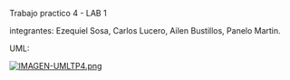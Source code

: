 Trabajo practico 4 - LAB 1

integrantes: Ezequiel Sosa, Carlos Lucero, Ailen Bustillos, Panelo Martin.

UML:

[![IMAGEN-UMLTP4.png](https://i.postimg.cc/jSdvVcGd/IMAGEN-UMLTP4.png)](https://postimg.cc/RNywK7Sj)
